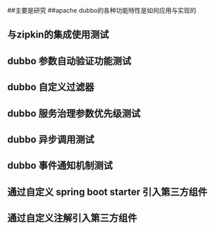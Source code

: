 ##主要是研究
##apache dubbo的各种功能特性是如何应用与实现的 
## 与zipkin的集成使用测试
## dubbo 参数自动验证功能测试
## dubbo 自定义过滤器
## dubbo 服务治理参数优先级测试
## dubbo 异步调用测试
## dubbo 事件通知机制测试
## 通过自定义 spring boot starter 引入第三方组件
## 通过自定义注解引入第三方组件